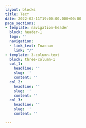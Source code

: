 ```yaml
---
layout: blocks
title: Тест
date: 2022-02-11T19:00:00.000+00:00
page_sections:
- template: navigation-header
  block: header-1
  logo: ''
  navigation:
  - link_text: Главная
    link: "/"
- template: 3-column-text
  block: three-column-1
  col_1:
    headline: ''
    slug: ''
    content: ''
  col_2:
    headline: ''
    slug: ''
    content: ''
  col_3:
    headline: ''
    slug: ''
    content: ''

---
```

